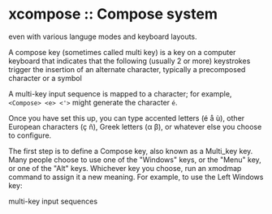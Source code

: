 # xcompose :: Compose system


even with various languge modes and keyboard layouts.


A compose key (sometimes called multi key) is a key on a computer keyboard that indicates that the following (usually 2 or more) keystrokes trigger the insertion of an alternate character, typically a precomposed character or a symbol



A multi-key input sequence is mapped to a character; for example, `<Compose> <e> <'>` might generate the character `é`.

Once you have set this up, you can type accented letters (é å ù), other European characters (ç ñ), Greek letters (α β), or whatever else you choose to configure.

The first step is to define a Compose key, also known as a Multi_key key. Many people choose to use one of the "Windows" keys, or the "Menu" key, or one of the "Alt" keys. Whichever key you choose, run an xmodmap command to assign it a new meaning. For example, to use the Left Windows key:

multi-key input sequences
